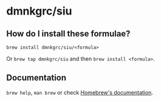 # dmnkgrc/siu

## How do I install these formulae?

`brew install dmnkgrc/siu/<formula>`

Or `brew tap dmnkgrc/siu` and then `brew install <formula>`.

## Documentation

`brew help`, `man brew` or check [Homebrew's documentation](https://docs.brew.sh).
